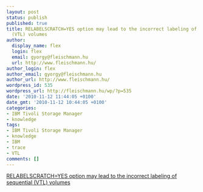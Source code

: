 ```yaml
---
layout: post
status: publish
published: true
title: RELABELSCRATCH=YES option may lead to the incorrect labeling of sequential
  (VTL) volumes
author:
  display_name: flex
  login: flex
  email: gyorgy@fleischmann.hu
  url: http://www.fleischmann.hu/
author_login: flex
author_email: gyorgy@fleischmann.hu
author_url: http://www.fleischmann.hu/
wordpress_id: 535
wordpress_url: http://fleischmann.hu/wp/?p=535
date: '2010-11-12 11:44:05 +0100'
date_gmt: '2010-11-12 10:44:05 +0100'
categories:
- IBM Tivoli Storage Manager
- knowledge
tags:
- IBM Tivoli Storage Manager
- knowledge
- IBM
- trace
- VTL
comments: []
---
```

<p><a href="http://www-01.ibm.com/support/docview.wss?uid=swg21330242">RELABELSCRATCH=YES option may lead to the incorrect labeling of sequential (VTL) volumes</a></p>
